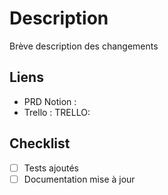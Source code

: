 # Description
Brève description des changements

## Liens
- PRD Notion : <Lien>
- Trello : TRELLO: <shortLink ou URL>

## Checklist
- [ ] Tests ajoutés
- [ ] Documentation mise à jour
